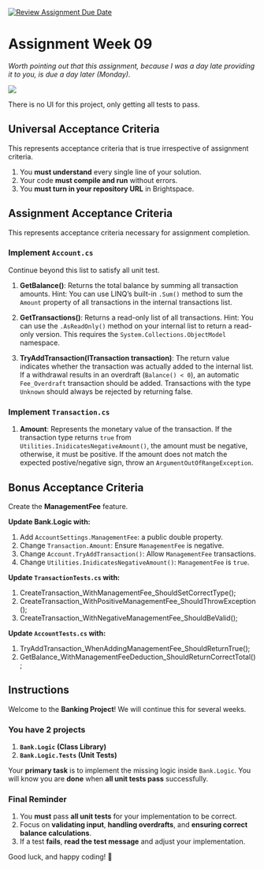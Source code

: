 [![Review Assignment Due Date](https://classroom.github.com/assets/deadline-readme-button-22041afd0340ce965d47ae6ef1cefeee28c7c493a6346c4f15d667ab976d596c.svg)](https://classroom.github.com/a/P4huCxeW)
# Assignment Week 09

*Worth pointing out that this assignment, because I was a day late providing it to you, is due a day later (Monday).*

![](Screenshot.png)

There is no UI for this project, only getting all tests to pass.

## Universal Acceptance Criteria

This represents acceptance criteria that is true irrespective of assignment criteria.

1. You **must understand** every single line of your solution.
2. Your code **must compile and run** without errors.
3. You **must turn in your repository URL** in Brightspace.

## Assignment Acceptance Criteria

This represents acceptance criteria necessary for assignment completion.

### Implement `Account.cs`
Continue beyond this list to satisfy all unit test.

1. **GetBalance()**: Returns the total balance by summing all transaction amounts. Hint: You can use LINQ’s built-in `.Sum()` method to sum the `Amount` property of all transactions in the internal transactions list.  

1. **GetTransactions()**: Returns a read-only list of all transactions. Hint: You can use the `.AsReadOnly()` method on your internal list to return a read-only version. This requires the `System.Collections.ObjectModel` namespace.  

1. **TryAddTransaction(ITransaction transaction)**: The return value indicates whether the transaction was actually added to the internal list. If a withdrawal results in an overdraft (`Balance() < 0`), an automatic `Fee_Overdraft` transaction should be added. Transactions with the type `Unknown` should always be rejected by returning false. 

### Implement `Transaction.cs`

1. **Amount**: Represents the monetary value of the transaction. If the transaction type returns `true` from `Utilities.InidicatesNegativeAmount()`, the amount must be negative, otherwise, it must be positive. If the amount does not match the expected postive/negative sign, throw an `ArgumentOutOfRangeException`.  

## Bonus Acceptance Criteria

Create the **ManagementFee** feature.

**Update Bank.Logic with:**
1. Add `AccountSettings.ManagementFee`: a public double  property.  
1. Change `Transaction.Amount`: Ensure `ManagementFee` is negative.  
1. Change `Account.TryAddTransaction()`: Allow `ManagementFee` transactions.  
1. Change `Utilities.InidicatesNegativeAmount()`: `ManagementFee` is `true`.  

**Update `TransactionTests.cs` with:**
1. CreateTransaction_WithManagementFee_ShouldSetCorrectType();
1. CreateTransaction_WithPositiveManagementFee_ShouldThrowException();
1. CreateTransaction_WithNegativeManagementFee_ShouldBeValid();

**Update `AccountTests.cs` with:**
1. TryAddTransaction_WhenAddingManagementFee_ShouldReturnTrue();
1. GetBalance_WithManagementFeeDeduction_ShouldReturnCorrectTotal();

## Instructions

Welcome to the **Banking Project**! We will continue this for several weeks. 

### You have 2 projects

1. **`Bank.Logic` (Class Library)**
2. **`Bank.Logic.Tests` (Unit Tests)**

Your **primary task** is to implement the missing logic inside `Bank.Logic`. You will know you are **done** when **all unit tests pass** successfully.   

### **Final Reminder**
1. You **must** pass **all unit tests** for your implementation to be correct.  
1. Focus on **validating input**, **handling overdrafts**, and **ensuring correct balance calculations**.  
1. If a test **fails**, **read the test message** and adjust your implementation.  

Good luck, and happy coding! 🚀

